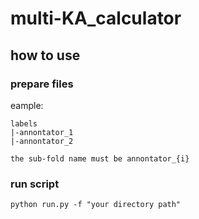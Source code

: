 # multi-KA_calculator

## how to use

### prepare files

eample:
```
labels
|-annontator_1
|-annontator_2

the sub-fold name must be annontator_{i}
```

### run script 
```
python run.py -f "your directory path"
```
